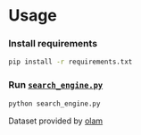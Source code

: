 # Usage

### Install requirements

```sh
pip install -r requirements.txt
```

### Run [`search_engine.py`](./search_engine.py)

```sh
python search_engine.py
```

Dataset provided by [olam](https://olam.in/open/enml/)